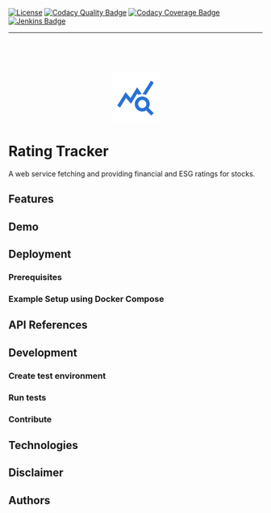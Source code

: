 [![License](https://img.shields.io/github/license/marvinruder/rating-tracker)](https://github.com/marvinruder/rating-tracker/blob/main/LICENSE)
[![Codacy Quality Badge](https://app.codacy.com/project/badge/Grade/6a7a7b68631a42ef88fc478a709141ea)](https://www.codacy.com/gh/marvinruder/rating-tracker/dashboard)
[![Codacy Coverage Badge](https://app.codacy.com/project/badge/Coverage/6a7a7b68631a42ef88fc478a709141ea)](https://www.codacy.com/gh/marvinruder/rating-tracker/dashboard)
[![Jenkins Badge](https://jenkins.mruder.dev/buildStatus/icon?job=rating-tracker-multibranch%2Fmain)](https://jenkins.mruder.dev/job/rating-tracker-multibranch)

---

<img style="height:48px;"/>
<p align="center">
  <img src="https://raw.githubusercontent.com/marvinruder/rating-tracker/main/packages/rating-tracker-frontend/public/assets/images/favicon/favicon-192.png" alt="Rating Tracker Logo" style="height:96px; width:96px;"/>
</p>

# Rating Tracker

A web service fetching and providing financial and ESG ratings for stocks.

## Features

## Demo

## Deployment

### Prerequisites

### Example Setup using Docker Compose

## API References

## Development

### Create test environment

### Run tests

### Contribute

## Technologies

## Disclaimer

## Authors
